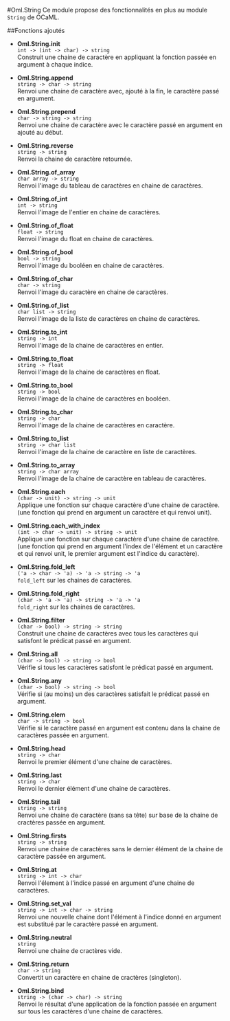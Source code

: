#Oml.String
Ce module propose des fonctionnalités en plus au module `String` de OCaML.

##Fonctions ajoutés

*    **Oml.String.init**  
     `int -> (int -> char) -> string`  
     Construit une chaine de caractère en appliquant la fonction passée en argument à chaque indice.

*    **Oml.String.append**  
     `string -> char -> string`  
     Renvoi une chaine de caractère avec, ajouté à la fin, le caractère passé en argument.

*    **Oml.String.prepend**  
     `char -> string -> string`  
     Renvoi une chaine de caractère avec le caractère passé en argument en ajouté au début.

*    **Oml.String.reverse**  
     `string -> string`  
     Renvoi la chaine de caractère retournée.

*    **Oml.String.of_array**  
     `char array -> string`  
     Renvoi l'image du tableau de caractères en chaine de caractères.


*    **Oml.String.of_int**  
     `int -> string`  
     Renvoi l'image de l'entier en chaine de caractères.


*    **Oml.String.of_float**  
     `float -> string`  
     Renvoi l'image du float en chaine de caractères.


*    **Oml.String.of_bool**  
     `bool -> string`  
     Renvoi l'image du booléen en chaine de caractères.


*    **Oml.String.of_char**  
     `char -> string`  
     Renvoi l'image du caractère en chaine de caractères.


*    **Oml.String.of_list**  
     `char list -> string`  
     Renvoi l'image de la liste de caractères en chaine de caractères.


*    **Oml.String.to_int**  
     `string -> int`  
     Renvoi l'image de la chaine de caractères en entier.


*    **Oml.String.to_float**  
     `string -> float`  
     Renvoi l'image de la chaine de caractères en float.


*    **Oml.String.to_bool**  
     `string -> bool`  
     Renvoi l'image de la chaine de caractères en booléen.


*    **Oml.String.to_char**  
     `string -> char`  
     Renvoi l'image de la chaine de caractères en caractère.


*    **Oml.String.to_list**  
     `string -> char list`  
     Renvoi l'image de la chaine de caractère en liste de caractères.

*    **Oml.String.to_array**  
     `string -> char array`  
     Renvoi l'image de la chaine de caractère en tableau de caractères.

*    **Oml.String.each**  
     `(char -> unit) -> string -> unit`  
     Applique une fonction sur chaque caractère d'une chaine de caractère. (une fonction qui prend en argument un caractère et qui renvoi unit).

*    **Oml.String.each_with_index**  
     `(int -> char -> unit) -> string -> unit`  
     Applique une fonction sur chaque caractère d'une chaine de caractère. (une fonction qui prend en argument l'index de l'élément et un  caractère et qui renvoi unit, le premier argument est l'indice du caractère).


*    **Oml.String.fold_left**  
     `('a -> char -> 'a) -> 'a -> string -> 'a`  
     `fold_left` sur les chaines de caractères.


*    **Oml.String.fold_right**  
     `(char -> 'a -> 'a) -> string -> 'a -> 'a`  
     `fold_right` sur les chaines de caractères.


*    **Oml.String.filter**  
     `(char -> bool) -> string -> string`  
     Construit une chaine de caractères avec tous les caractères qui satisfont le prédicat passé en argument.


*    **Oml.String.all**  
     `(char -> bool) -> string -> bool`  
     Vérifie si tous les caractères satisfont le prédicat passé en argument.


*    **Oml.String.any**  
     `(char -> bool) -> string -> bool`  
     Vérifie si (au moins) un des caractères satisfait le prédicat passé en argument.


*    **Oml.String.elem**  
     `char -> string -> bool`  
     Vérifie si le caractère passé en argument est contenu dans la chaine de caractères passée en argument.


*    **Oml.String.head**  
     `string -> char`  
     Renvoi le premier élément d'une chaine de caractères.


*    **Oml.String.last**  
     `string -> char`  
     Renvoi le dernier élément d'une chaine de caractères.


*    **Oml.String.tail**  
     `string -> string`  
     Renvoi une chaine de caractère (sans sa tête) sur base de la chaine de cractères passée en argument.


*    **Oml.String.firsts**  
     `string -> string`  
     Renvoi une chaine de caractères sans le dernier élément de la chaine de caractère passée en argument.


*    **Oml.String.at**  
     `string -> int -> char`  
     Renvoi l'élement à l'indice passé en argument d'une chaine de caractères.


*    **Oml.String.set_val**  
     `string -> int -> char -> string`  
     Renvoi une nouvelle chaine dont l'élément à l'indice donné en argument est substitué par le caractère passé en argument.


*    **Oml.String.neutral**  
     `string`  
     Renvoi une chaine de cractères vide.

*    **Oml.String.return**  
     `char -> string`  
     Convertit un caractère en chaine de cractères (singleton).

*    **Oml.String.bind**  
     `string -> (char -> char) -> string`  
     Renvoi le résultat d'une application de la fonction passée en argument sur tous les caractères d'une chaine de caractères.